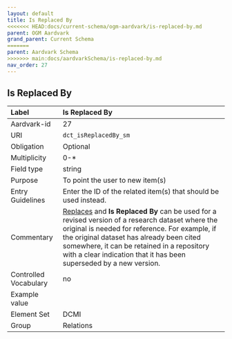 ```yaml
---
layout: default
title: Is Replaced By
<<<<<<< HEAD:docs/current-schema/ogm-aardvark/is-replaced-by.md
parent: OGM Aardvark
grand_parent: Current Schema
=======
parent: Aardvark Schema
>>>>>>> main:docs/aardvarkSchema/is-replaced-by.md
nav_order: 27
---
```


## Is Replaced By

| Label                 | Is Replaced By                                                                                                                                                                                                                                                                                                  |
|:----------------------|:----------------------------------------------------------------------------------------------------------------------------------------------------------------------------------------------------------------------------------------------------------------------------------------------------------------|
| Aardvark-id           | 27                                                                                                                                                                                                                                                                                                              |
| URI                   | `dct_isReplacedBy_sm`                                                                                                                                                                                                                                                                                           |
| Obligation            | Optional                                                                                                                                                                                                                                                                                                        |
| Multiplicity          | 0-*                                                                                                                                                                                                                                                                                                             |
| Field type            | string                                                                                                                                                                                                                                                                                                          |
| Purpose               | To point the user to new item(s)                                                                                                                                                                                                                                                                                |
| Entry Guidelines      | Enter the ID of the related item(s) that should be used instead.                                                                                                                                                                                                                                                |
| Commentary            | [Replaces](https://opengeometadata.github.io/docs/aardvarkSchema/replaces) and **Is Replaced By** can be used for a revised version of a research dataset where the original is needed for reference. For example, if the original dataset has already been cited somewhere, it can be retained in a repository with a clear indication that it has been superseded by a new version. |
| Controlled Vocabulary | no                                                                                                                                                                                                                                                                                                              |
| Example value         |                                                                                                                                                                                                                                                                                                                 |
| Element Set           | DCMI                                                                                                                                                                                                                                                                                                            |
| Group                 | Relations                                                                                                                                                                                                                                                                                                       |
